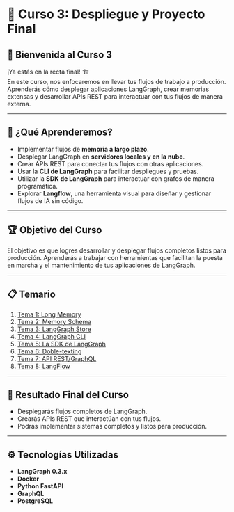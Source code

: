 # 🚀 Curso 3: Despliegue y Proyecto Final

## 👋 Bienvenida al Curso 3

¡Ya estás en la recta final! 🏗️  
En este curso, nos enfocaremos en llevar tus flujos de trabajo a producción. Aprenderás cómo desplegar aplicaciones LangGraph, crear memorias extensas y desarrollar APIs REST para interactuar con tus flujos de manera externa.

---

## 🎯 ¿Qué Aprenderemos?

- Implementar flujos de **memoria a largo plazo**.
- Desplegar LangGraph en **servidores locales y en la nube**.
- Crear APIs REST para conectar tus flujos con otras aplicaciones.
- Usar la **CLI de LangGraph** para facilitar despliegues y pruebas.
- Utilizar la **SDK de LangGraph** para interactuar con grafos de manera programática.
- Explorar **Langflow**, una herramienta visual para diseñar y gestionar flujos de IA sin código.

---

## 🏆 Objetivo del Curso

El objetivo es que logres desarrollar y desplegar flujos completos listos para producción. Aprenderás a trabajar con herramientas que facilitan la puesta en marcha y el mantenimiento de tus aplicaciones de LangGraph.

---

## 📋 Temario

1. [Tema 1: Long Memory](tema1_long_term_memory.md)
2. [Tema 2: Memory Schema](tema2_memory_schema.md)
3. [Tema 3: LangGraph Store](tema3_langgraph_store.md)
4. [Tema 4: LangGraph CLI](tema4_langgraph_cli.md)
5. [Tema 5: La SDK de LangGraph](tema5_langgraph_sdk.md)
6. [Tema 6: Doble-texting](tema5_langgraph_sdk.md)
7. [Tema 7: API REST/GraphQL](tema7_api_rest.md)
8. [Tema 8: LangFlow](tema8_langflow.md)

---

## 🏁 Resultado Final del Curso

- Desplegarás flujos completos de LangGraph.
- Crearás APIs REST que interactúan con tus flujos.
- Podrás implementar sistemas completos y listos para producción.

---

## ⚙️ Tecnologías Utilizadas

- **LangGraph 0.3.x**
- **Docker**
- **Python FastAPI**
- **GraphQL**
- **PostgreSQL**
